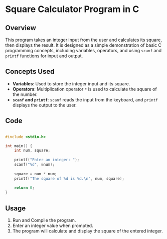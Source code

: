 # Square Calculator Program in C

## Overview
This program takes an integer input from the user and calculates its square, then displays the result. It is designed as a simple demonstration of basic C programming concepts, including variables, operators, and using `scanf` and `printf` functions for input and output.

## Concepts Used
- **Variables**: Used to store the integer input and its square.
- **Operators**: Multiplication operator `*` is used to calculate the square of the number.
- **`scanf` and `printf`**: `scanf` reads the input from the keyboard, and `printf` displays the output to the user.

## Code
```c

#include <stdio.h>

int main() {
    int num, square;
    
    printf("Enter an integer: ");
    scanf("%d", &num);
    
    square = num * num;
    printf("The square of %d is %d.\n", num, square);
    
    return 0;
}
```
## Usage

1. Run and Compile the program.
2. Enter an integer value when prompted.
3. The program will calculate and display the square of the entered integer.
